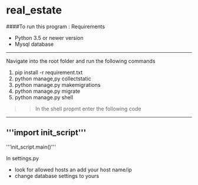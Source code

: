 # real_estate
####To run this program :
Requirements 
* Python 3.5 or newer version
* Mysql database
---
Navigate into the root folder and run the following commands
1. pip install -r requirement.txt
2. python manage,py collectstatic
3. python manage.py makemigrations
4. python manage.py migrate
5. python manage.py shell
>>In the shell propmt enter the following code
---
'''import init_script'''
---
'''init_script.main()'''

In settings.py
* look for allowed hosts an add your host name/ip
* change database settings to yours

